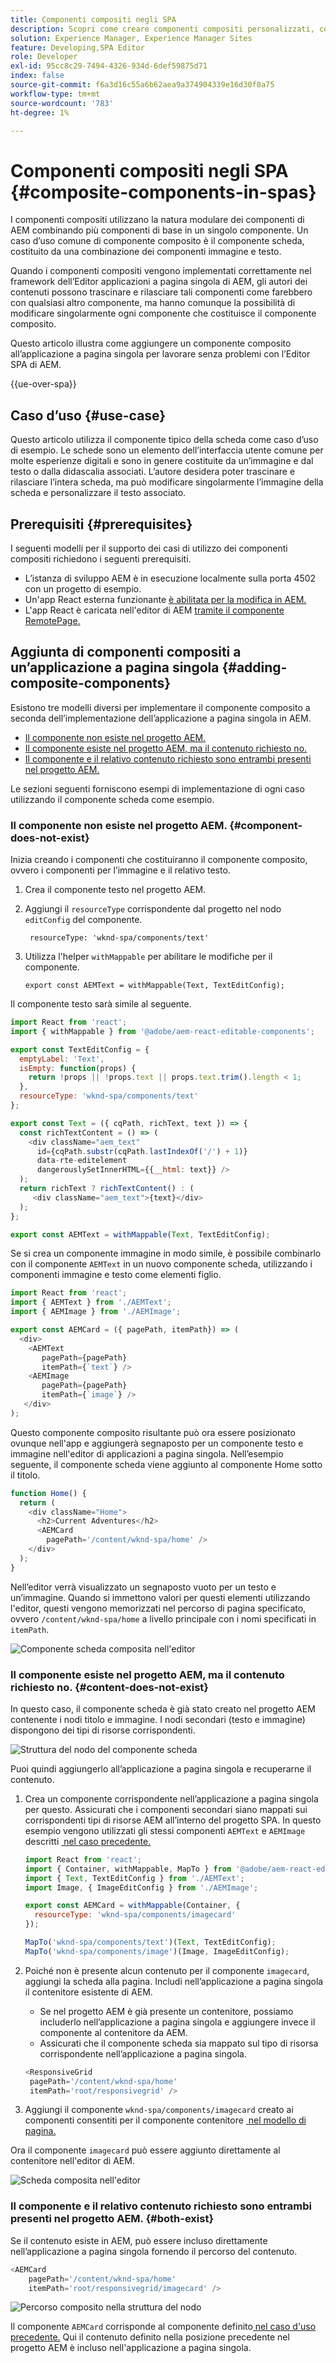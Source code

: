 ```yaml
---
title: Componenti compositi negli SPA
description: Scopri come creare componenti compositi personalizzati, composti da altri componenti compatibili con l’editor di applicazioni a pagina singola di AEM.
solution: Experience Manager, Experience Manager Sites
feature: Developing,SPA Editor
role: Developer
exl-id: 95cc8c29-7494-4326-934d-6def59875d71
index: false
source-git-commit: f6a3d16c55a6b62aea9a374904339e16d30f0a75
workflow-type: tm+mt
source-wordcount: '783'
ht-degree: 1%

---
```



# Componenti compositi negli SPA {#composite-components-in-spas}

I componenti compositi utilizzano la natura modulare dei componenti di AEM combinando più componenti di base in un singolo componente. Un caso d’uso comune di componente composito è il componente scheda, costituito da una combinazione dei componenti immagine e testo.

Quando i componenti compositi vengono implementati correttamente nel framework dell’Editor applicazioni a pagina singola di AEM, gli autori dei contenuti possono trascinare e rilasciare tali componenti come farebbero con qualsiasi altro componente, ma hanno comunque la possibilità di modificare singolarmente ogni componente che costituisce il componente composito.

Questo articolo illustra come aggiungere un componente composito all’applicazione a pagina singola per lavorare senza problemi con l’Editor SPA di AEM.

{{ue-over-spa}}

## Caso d’uso {#use-case}

Questo articolo utilizza il componente tipico della scheda come caso d’uso di esempio. Le schede sono un elemento dell’interfaccia utente comune per molte esperienze digitali e sono in genere costituite da un’immagine e dal testo o dalla didascalia associati. L’autore desidera poter trascinare e rilasciare l’intera scheda, ma può modificare singolarmente l’immagine della scheda e personalizzare il testo associato.

## Prerequisiti {#prerequisites}

I seguenti modelli per il supporto dei casi di utilizzo dei componenti compositi richiedono i seguenti prerequisiti.

* L’istanza di sviluppo AEM è in esecuzione localmente sulla porta 4502 con un progetto di esempio.
* Un&#39;app React esterna funzionante [è abilitata per la modifica in AEM.](spa-edit-external.md)
* L&#39;app React è caricata nell&#39;editor di AEM [tramite il componente RemotePage.](spa-remote-page.md)

## Aggiunta di componenti compositi a un’applicazione a pagina singola {#adding-composite-components}

Esistono tre modelli diversi per implementare il componente composito a seconda dell’implementazione dell’applicazione a pagina singola in AEM.

* [Il componente non esiste nel progetto AEM.](#component-does-not-exist)
* [Il componente esiste nel progetto AEM, ma il contenuto richiesto no.](#content-does-not-exist)
* [Il componente e il relativo contenuto richiesto sono entrambi presenti nel progetto AEM.](#both-exist)

Le sezioni seguenti forniscono esempi di implementazione di ogni caso utilizzando il componente scheda come esempio.

### Il componente non esiste nel progetto AEM. {#component-does-not-exist}

Inizia creando i componenti che costituiranno il componente composito, ovvero i componenti per l’immagine e il relativo testo.

1. Crea il componente testo nel progetto AEM.
1. Aggiungi il `resourceType` corrispondente dal progetto nel nodo `editConfig` del componente.

   ```text
    resourceType: 'wknd-spa/components/text' 
   ```

1. Utilizza l&#39;helper `withMappable` per abilitare le modifiche per il componente.

   ```text
   export const AEMText = withMappable(Text, TextEditConfig); 
   ```

Il componente testo sarà simile al seguente.

```javascript
import React from 'react';
import { withMappable } from '@adobe/aem-react-editable-components';

export const TextEditConfig = {
  emptyLabel: 'Text',
  isEmpty: function(props) {
    return !props || !props.text || props.text.trim().length < 1;
  },
  resourceType: 'wknd-spa/components/text'
};

export const Text = ({ cqPath, richText, text }) => {
  const richTextContent = () => (
    <div className="aem_text"
      id={cqPath.substr(cqPath.lastIndexOf('/') + 1)}
      data-rte-editelement
      dangerouslySetInnerHTML={{__html: text}} />
  );
  return richText ? richTextContent() : (
     <div className="aem_text">{text}</div>
  );
};

export const AEMText = withMappable(Text, TextEditConfig);
```

Se si crea un componente immagine in modo simile, è possibile combinarlo con il componente `AEMText` in un nuovo componente scheda, utilizzando i componenti immagine e testo come elementi figlio.

```javascript
import React from 'react';
import { AEMText } from './AEMText';
import { AEMImage } from './AEMImage';

export const AEMCard = ({ pagePath, itemPath}) => (
  <div>
    <AEMText
       pagePath={pagePath}
       itemPath={`text`} />
    <AEMImage
       pagePath={pagePath}
       itemPath={`image`} />
   </div>
);
```

Questo componente composito risultante può ora essere posizionato ovunque nell&#39;app e aggiungerà segnaposto per un componente testo e immagine nell&#39;editor di applicazioni a pagina singola. Nell’esempio seguente, il componente scheda viene aggiunto al componente Home sotto il titolo.

```javascript
function Home() {
  return (
    <div className="Home">
      <h2>Current Adventures</h2>
      <AEMCard
        pagePath='/content/wknd-spa/home' />
    </div>
  );
}
```

Nell’editor verrà visualizzato un segnaposto vuoto per un testo e un’immagine. Quando si immettono valori per questi elementi utilizzando l&#39;editor, questi vengono memorizzati nel percorso di pagina specificato, ovvero `/content/wknd-spa/home` a livello principale con i nomi specificati in `itemPath`.

![Componente scheda composita nell&#39;editor](assets/composite-card.png)

### Il componente esiste nel progetto AEM, ma il contenuto richiesto no. {#content-does-not-exist}

In questo caso, il componente scheda è già stato creato nel progetto AEM contenente i nodi titolo e immagine. I nodi secondari (testo e immagine) dispongono dei tipi di risorse corrispondenti.

![Struttura del nodo del componente scheda](assets/composite-node-structure.png)

Puoi quindi aggiungerlo all’applicazione a pagina singola e recuperarne il contenuto.

1. Crea un componente corrispondente nell’applicazione a pagina singola per questo. Assicurati che i componenti secondari siano mappati sui corrispondenti tipi di risorse AEM all’interno del progetto SPA. In questo esempio vengono utilizzati gli stessi componenti `AEMText` e `AEMImage` descritti [&#x200B; nel caso precedente.](#component-does-not-exist)

   ```javascript
   import React from 'react';
   import { Container, withMappable, MapTo } from '@adobe/aem-react-editable-components';
   import { Text, TextEditConfig } from './AEMText';
   import Image, { ImageEditConfig } from './AEMImage';
   
   export const AEMCard = withMappable(Container, {
     resourceType: 'wknd-spa/components/imagecard'
   });
   
   MapTo('wknd-spa/components/text')(Text, TextEditConfig);
   MapTo('wknd-spa/components/image')(Image, ImageEditConfig);
   ```

1. Poiché non è presente alcun contenuto per il componente `imagecard`, aggiungi la scheda alla pagina. Includi nell’applicazione a pagina singola il contenitore esistente di AEM.
   * Se nel progetto AEM è già presente un contenitore, possiamo includerlo nell’applicazione a pagina singola e aggiungere invece il componente al contenitore da AEM.
   * Assicurati che il componente scheda sia mappato sul tipo di risorsa corrispondente nell’applicazione a pagina singola.

   ```javascript
   <ResponsiveGrid
    pagePath='/content/wknd-spa/home'
    itemPath='root/responsivegrid' />
   ```

1. Aggiungi il componente `wknd-spa/components/imagecard` creato ai componenti consentiti per il componente contenitore [&#x200B; nel modello di pagina.](/help/sites-authoring/templates.md)

Ora il componente `imagecard` può essere aggiunto direttamente al contenitore nell&#39;editor di AEM.

![Scheda composita nell&#39;editor](assets/composite-card.gif)

### Il componente e il relativo contenuto richiesto sono entrambi presenti nel progetto AEM. {#both-exist}

Se il contenuto esiste in AEM, può essere incluso direttamente nell’applicazione a pagina singola fornendo il percorso del contenuto.

```javascript
<AEMCard
    pagePath='/content/wknd-spa/home'
    itemPath='root/responsivegrid/imagecard' />
```

![Percorso composito nella struttura del nodo](assets/composite-path.png)

Il componente `AEMCard` corrisponde al componente definito [&#x200B; nel caso d&#39;uso precedente.](#content-does-not-exist) Qui il contenuto definito nella posizione precedente nel progetto AEM è incluso nell&#39;applicazione a pagina singola.
